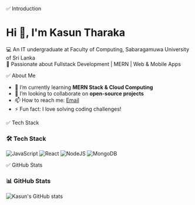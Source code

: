 <!--
**KTGamage/KTGamage** is a ✨ _special_ ✨ repository because its `README.md` (this file) appears on your GitHub profile.

Here are some ideas to get you started:

- 🔭 I’m currently working on ...
- 🌱 I’m currently learning ...
- 👯 I’m looking to collaborate on ...
- 🤔 I’m looking for help with ...
- 💬 Ask me about ...
- 📫 How to reach me: ...
- 😄 Pronouns: ...
- ⚡ Fun fact: ...
-->
✅ Introduction

# Hi 👋, I'm Kasun Tharaka
💻 An IT undergraduate at Faculty of Computing, Sabaragamuwa University of Sri Lanka  
🚀 Passionate about Fullstack Development | MERN | Web & Mobile Apps  

✅ About Me

- 🌱 I’m currently learning **MERN Stack & Cloud Computing**  
- 👯 I’m looking to collaborate on **open-source projects**  
- 📫 How to reach me: [Email](mailto:kasuntharaka18628@gmail.com)  
- ⚡ Fun fact: I love solving coding challenges!

✅ Tech Stack

### 🛠 Tech Stack
![JavaScript](https://img.shields.io/badge/-JavaScript-black?style=flat&logo=javascript)
![React](https://img.shields.io/badge/-React-blue?style=flat&logo=react)
![NodeJS](https://img.shields.io/badge/-NodeJS-green?style=flat&logo=node.js)
![MongoDB](https://img.shields.io/badge/-MongoDB-black?style=flat&logo=mongodb)

✅ GitHub Stats

### 📊 GitHub Stats
![Kasun's GitHub stats](https://github-readme-stats.vercel.app/api?username=kasuntharaka&show_icons=true&theme=tokyonight)

